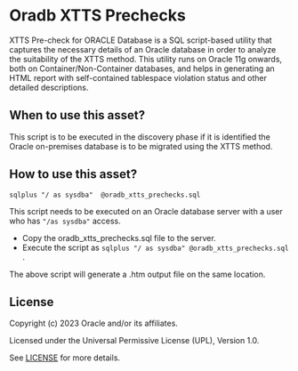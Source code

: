 # Oradb XTTS Prechecks

XTTS Pre-check for ORACLE Database is a SQL script-based utility that captures the necessary details of an Oracle database in order to analyze the suitability of the XTTS method.
This utility runs on Oracle 11g onwards, both on Container/Non-Container databases, and helps in generating an HTML report with self-contained tablespace violation status and other detailed descriptions.

## When to use this asset?

This script is to be executed in the discovery phase if it is identified the Oracle on-premises database is to be migrated using the XTTS method.

## How to use this asset?

```
sqlplus "/ as sysdba"  @oradb_xtts_prechecks.sql
```

This script needs to be executed on an Oracle database server with a user who has ` "/as sysdba" ` access.

-	Copy the oradb_xtts_prechecks.sql file to the server.
-	Execute the script as ```sqlplus "/ as sysdba" @oradb_xtts_prechecks.sql``` .

The above script will generate a .htm output file on the same location.

## License
Copyright (c) 2023 Oracle and/or its affiliates.

Licensed under the Universal Permissive License (UPL), Version 1.0.

See [LICENSE](LICENSE) for more details.


